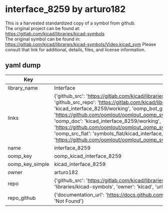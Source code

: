 # interface_8259 by arturo182  
This is a harvested standardized copy of a symbol from github.  
The original project can be found at:  
https://gitlab.com/kicad/libraries/kicad-symbols  
The original symbol can be found in:
https://gitlab.com/kicad/libraries/kicad-symbols/Video.kicad_sym
Please consult that link for additional, details, files, and license information.  
## yaml dump  
| Key | Value |  
| --- | --- |  
| library_name | Interface |  
| links | {'github_src': 'https://gitlab.com/kicad/libraries/kicad-symbols/Video.kicad_sym', 'github_src_repo': 'https://gitlab.com/kicad/libraries/kicad-symbols', 'oomp_bot': 'kicad_interface_8259/working', 'oomp_bot_github': 'https://github.com/oomlout/oomlout_oomp_symbol_bot/tree/main/kicad_interface_8259/working', 'oomp_doc': 'kicad_interface_8259/working', 'oomp_doc_github': 'https://github.com/oomlout/oomlout_oomp_symbol_doc/tree/main/kicad_interface_8259/working', 'oomp_src_flat': 'symbols_flat/kicad_interface_8259/working', 'oomp_src_flat_github': 'https://github.com/oomlout/oomlout_oomp_symbol_src/tree/main/kicad_interface_8259/working'} |  
| name | interface_8259 |  
| oomp_key | oomp_kicad_interface_8259 |  
| oomp_key_simple | kicad_interface_8259 |  
| owner | arturo182 |  
| repo | {'github_src': 'https://gitlab.com/kicad/libraries/kicad-symbols/Video.kicad_sym', 'name': 'libraries/kicad-symbols', 'owner': 'kicad', 'url': 'https://gitlab.com/kicad/libraries/kicad-symbols'} |  
| repo_github | {'documentation_url': 'https://docs.github.com/rest/repos/repos#get-a-repository', 'message': 'Not Found'} |  

